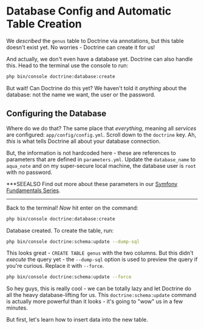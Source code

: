 # Database Config and Automatic Table Creation

We *described* the `genus` table to Doctrine via annotations, but this table doesn't
exist yet. No worries - Doctrine can create it for us!

And actually, we don't even have a database yet. Doctrine can also handle this. Head
to the terminal use the console to run:

```bash
php bin/console doctrine:database:create
```

But wait! Can Doctrine do this yet? We haven't told it *anything* about the database:
not the name we want, the user or the password.

## Configuring the Database

Where do we do that? The same place that *everything*, meaning all *services* are
configured: `app/config/config.yml`. Scroll down to the `doctrine` key. Ah, *this*
is what tells Doctrine all about your database connection.

But, the information is not hardcoded here - these are references to parameters
that are defined in `parameters.yml`. Update the `database_name` to `aqua_note`
and on my super-secure local machine, the database user is `root` with no password.

***SEEALSO
Find out more about these parameters in our [Symfony Fundamentals Series](http://knpuniversity.com/screencast/symfony-fundamentals/config-parameters).
***

Back to the terminal! *Now* hit enter on the command:

```bash
php bin/console doctrine:database:create
```

Database created. To create the table, run:

```bash
php bin/console doctrine:schema:update --dump-sql
```

This looks great - `CREATE TABLE genus` with the two columns. But this didn't *execute*
the query yet - the `--dump-sql` option is used to preview the query if you're curious.
Replace it with `--force`.

```bash
php bin/console doctrine:schema:update --force
```

So hey guys, this is really cool - we can be totally lazy and let Doctrine do all
the heavy database-lifting for us. This `doctrine:schema:update` command is actually
more powerful than it looks - it's going to "wow" us in a few minutes.

But first, let's learn how to insert data into the new table.
